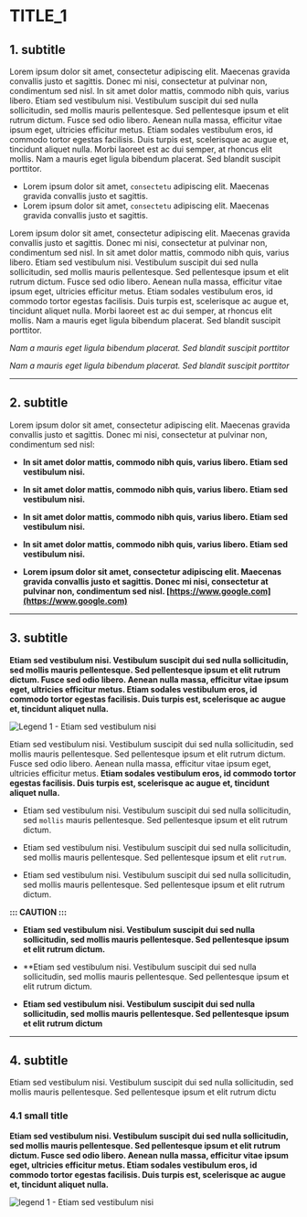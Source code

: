 
# TITLE_1


## 1. subtitle
Lorem ipsum dolor sit amet, consectetur adipiscing elit. Maecenas gravida convallis justo et sagittis. Donec mi nisi, consectetur at pulvinar non, condimentum sed nisl. In sit amet dolor mattis, commodo nibh quis, varius libero. Etiam sed vestibulum nisi. Vestibulum suscipit dui sed nulla sollicitudin, sed mollis mauris pellentesque. Sed pellentesque ipsum et elit rutrum dictum. Fusce sed odio libero. Aenean nulla massa, efficitur vitae ipsum eget, ultricies efficitur metus. Etiam sodales vestibulum eros, id commodo tortor egestas facilisis. Duis turpis est, scelerisque ac augue et, tincidunt aliquet nulla. Morbi laoreet est ac dui semper, at rhoncus elit mollis. Nam a mauris eget ligula bibendum placerat. Sed blandit suscipit porttitor.

- Lorem ipsum dolor sit amet, `consectetu` adipiscing elit. Maecenas gravida convallis justo et sagittis.
- Lorem ipsum dolor sit amet, `consectetu` adipiscing elit. Maecenas gravida convallis justo et sagittis.


Lorem ipsum dolor sit amet, consectetur adipiscing elit. Maecenas gravida convallis justo et sagittis. Donec mi nisi, consectetur at pulvinar non, condimentum sed nisl. In sit amet dolor mattis, commodo nibh quis, varius libero. Etiam sed vestibulum nisi. Vestibulum suscipit dui sed nulla sollicitudin, sed mollis mauris pellentesque. Sed pellentesque ipsum et elit rutrum dictum. Fusce sed odio libero. Aenean nulla massa, efficitur vitae ipsum eget, ultricies efficitur metus. Etiam sodales vestibulum eros, id commodo tortor egestas facilisis. Duis turpis est, scelerisque ac augue et, tincidunt aliquet nulla. Morbi laoreet est ac dui semper, at rhoncus elit mollis. Nam a mauris eget ligula bibendum placerat. Sed blandit suscipit porttitor.


*Nam a mauris eget ligula bibendum placerat. Sed blandit suscipit porttitor*

*Nam a mauris eget ligula bibendum placerat. Sed blandit suscipit porttitor*

*  *  *  *

## 2. subtitle
Lorem ipsum dolor sit amet, consectetur adipiscing elit. Maecenas gravida convallis justo et sagittis. Donec mi nisi, consectetur at pulvinar non, condimentum sed nisl:



- **In sit amet dolor mattis, commodo nibh quis, varius libero. Etiam sed vestibulum nisi.**

-  **In sit amet dolor mattis, commodo nibh quis, varius libero. Etiam sed vestibulum nisi.**


- **In sit amet dolor mattis, commodo nibh quis, varius libero. Etiam sed vestibulum nisi.**


- **In sit amet dolor mattis, commodo nibh quis, varius libero. Etiam sed vestibulum nisi.**


- **Lorem ipsum dolor sit amet, consectetur adipiscing elit. Maecenas gravida convallis justo et sagittis. Donec mi nisi, consectetur at pulvinar non, condimentum sed nisl. [https://www.google.com](https://www.google.com)**


<!-- comment -->

*  *  *  *

  
## 3. subtitle 


**Etiam sed vestibulum nisi. Vestibulum suscipit dui sed nulla sollicitudin, sed mollis mauris pellentesque. Sed pellentesque ipsum et elit rutrum dictum. Fusce sed odio libero. Aenean nulla massa, efficitur vitae ipsum eget, ultricies efficitur metus. Etiam sodales vestibulum eros, id commodo tortor egestas facilisis. Duis turpis est, scelerisque ac augue et, tincidunt aliquet nulla.**

<!-- Figure 1 -->
![Legend 1 - Etiam sed vestibulum nisi](./images/poppies_field_in_flanders.jpg)

Etiam sed vestibulum nisi. Vestibulum suscipit dui sed nulla sollicitudin, sed mollis mauris pellentesque. Sed pellentesque ipsum et elit rutrum dictum. Fusce sed odio libero. Aenean nulla massa, efficitur vitae ipsum eget, ultricies efficitur metus. **Etiam sodales vestibulum eros, id commodo tortor egestas facilisis. Duis turpis est, scelerisque ac augue et, tincidunt aliquet nulla.**

- Etiam sed vestibulum nisi. Vestibulum suscipit dui sed nulla sollicitudin, sed `mollis` mauris pellentesque. Sed pellentesque ipsum et elit rutrum dictum.


- Etiam sed vestibulum nisi. Vestibulum suscipit dui sed nulla sollicitudin, sed mollis mauris pellentesque. Sed pellentesque ipsum et elit `rutrum`. 

- Etiam sed vestibulum nisi. Vestibulum suscipit dui sed nulla sollicitudin, sed mollis mauris pellentesque. Sed pellentesque ipsum et elit rutrum dictum.


**::: CAUTION :::**

- **Etiam sed vestibulum nisi. Vestibulum suscipit dui sed nulla sollicitudin, sed mollis mauris pellentesque. Sed pellentesque ipsum et elit rutrum dictum.**

- **Etiam sed vestibulum nisi. Vestibulum suscipit dui sed nulla sollicitudin, sed mollis mauris pellentesque. Sed pellentesque ipsum et elit rutrum dictum.

- **Etiam sed vestibulum nisi. Vestibulum suscipit dui sed nulla sollicitudin, sed mollis mauris pellentesque. Sed pellentesque ipsum et elit rutrum dictum**

*  *  *  *

## 4. subtitle

Etiam sed vestibulum nisi. Vestibulum suscipit dui sed nulla sollicitudin, sed mollis mauris pellentesque. Sed pellentesque ipsum et elit rutrum dictu


### 4.1 small title

**Etiam sed vestibulum nisi. Vestibulum suscipit dui sed nulla sollicitudin, sed mollis mauris pellentesque. Sed pellentesque ipsum et elit rutrum dictum. Fusce sed odio libero. Aenean nulla massa, efficitur vitae ipsum eget, ultricies efficitur metus. Etiam sodales vestibulum eros, id commodo tortor egestas facilisis. Duis turpis est, scelerisque ac augue et, tincidunt aliquet nulla.**

![legend 1 - Etiam sed `vestibulum nisi`](./images/flower_field_3922785114.jpg)

